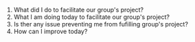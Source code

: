 1. What did I do to facilitate our group's project?
2. What I am doing today to facilitate our group's project?
4. Is ther any issue preventing me from fufilling group's project?
5. How can I improve today?
